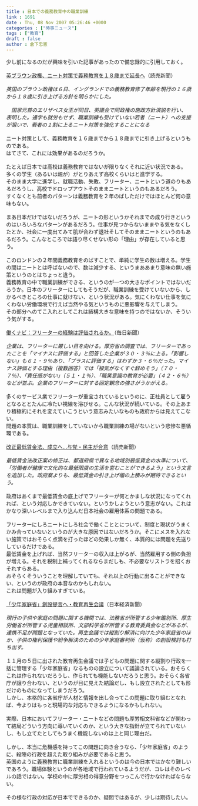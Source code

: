 ```yaml
---
title : 日本での義務教育中の職業訓練
link : 1691
date : Thu, 08 Nov 2007 05:26:46 +0000
categories : ["時事ニュース"]
tags : ["教育"]
draft : false
author : 倉下忠憲
---
```


少し前になるのだが興味を引いた記事があったので備忘録的に引用しておく。<BR><BR><A HREF="http://www.yomiuri.co.jp/world/news/20071106i417.htm" TARGET="_blank">英ブラウン政権、ニート対策で義務教育を１８歳まで延長へ</A>（読売新聞）<BR><BR><I>英国のブラウン政権は６日、イングランドでの義務教育修了年齢を現行の１６歳から１８歳に引き上げる方針を明らかにした。<BR><BR>　国家元首のエリザベス女王が同日、英議会で同政権の施政方針演説を行い、表明した。通学も就労もせず、職業訓練も受けていない若者（ニート）への支援が狙いで、若者の１割に上るニート対策を強化することになる</I><BR><BR>ニート対策として、義務教育を１６歳までから１８歳までに引き上げるというものである。<BR>はてさて、これには効果があるのだろうか。<BR><BR>たとえば日本では高校は義務教育ではないが限りなくそれに近い状況である。<BR>多くの学生（あるいは親が）がとりあえず高校くらいはと進学する。<BR>そのまま大学に進学し、就職活動、失敗、フリーター、ニートという道のりもあるだろうし、高校でドロップアウトそのままニートというのもあるだろう。<BR>すくなくとも前者のパターンは義務教育を２年のばしただけではほとんど何の意味もない。<BR><BR>まあ日本だけではないだろうが、ニートの形というかそれまでの成り行きというのはいろいろなパターンがあるだろう。仕事が見つからないままやる気をなくしたとか、社会に一度出てみて肌が合わず退社そしてそのままニートというのもあるだろう。こんなところでは語り尽くせない形の「理由」が存在していると思う。<BR><BR>このロンドンの２年間義務教育をのばすことで、単純に学生の数は増える。学生の間はニートとは呼ばないので、数は減少する、というまああまり意味の無い施策というのとはちょっと違う。<BR>義務教育の中で職業訓練ができる、というのが一つの大きなポイントではないだろうか。日本のフリーターにしてもそうだが、職業訓練を受けていないから、しかるべきところの仕事に就けない、という状況がある。気にくわない仕事を気にくわない労働環境で行えば当然やる気というものに悪影響を与えてしまう。<BR>その部分へのてこ入れとしてこれは結構大きな意味を持つのではないか、そういう気がする。<BR><BR><A HREF="http://mainichi.jp/life/job/news/20071105ddm013100092000c.html" TARGET="_blank">働くナビ：フリーターの経験は評価されるか。</A>（毎日新聞）<BR><BR><I>企業は、フリーターに厳しい目を向ける。厚労省の調査では、フリーターであったことを「マイナスに評価する」と回答した企業が３０・３％に上る。「影響しない」も６１・９％あり、「プラスに評価する」はわずか３・６％だった。マイナス評価とする理由（複数回答）では「根気がなくすぐ辞めそう」（７０・７％）、「責任感がない」（５１・１％）、「職業意識の教育が必要」（４２・６％）などが並ぶ。企業のフリーターに対する固定観念の強さがうかがえる。</I><BR><BR>多くのサービス業でフリーターが重宝されているというのに、正社員として雇うとなるととたんに冷たい視線を浴びせる。こんな状況が続いている。その上あまり積極的にそれを変えていこうという意志みたいなものも政府からは見えてこない。<BR>問題の本質は、職業訓練をしていないから職業訓練の場がないという悲惨な悪循環である。<BR><BR><A HREF="http://www.yomiuri.co.jp/politics/news/20071106i217.htm" TARGET="_blank">改正最低賃金法、成立へ…与党・民主が合意</A>（読売新聞）<BR><BR><I>最低賃金法改正案の修正は、都道府県で異なる地域別最低賃金の水準について、「労働者が健康で文化的な最低限度の生活を営むことができるよう」という文言を追加した。政府案よりも、最低賃金の引き上げ幅の上積みが期待できるという。</I><BR><BR>政府はあくまで最低賃金の底上げでフリーターが何とかましな状況になってくれれば、という対応しかできていない。というかしようという意志がない。これはかなり深いレベルまで入り込んだ日本社会の雇用体系の問題である。<BR><BR>フリーターにしろニートにしろ社会で働くこととについて、制度と現状がうまくかみ合っていないというのが大きな原因ではないだろうか。そこにメスを入れない施策ではおそらく点滴を打ったほどの効果しか無く、本質的には問題を先送りしているだけである。<BR>最低賃金を上げれば、当然フリーターの収入は上がるが、当然雇用する側の負担が増える。それを税制上補ってくれるならまだしも、不必要なリストラを招くおそれすらある。<BR>おそらくそういうことを理解していても、それ以上の行動に出ることができない、というのが政府の本音なのかもしれない。<BR>これは問題が入り組みすぎている。<BR><BR><A HREF="http://www.nikkei.co.jp/news/shakai/20071106AT3S0501E05112007.html" TARGET="_blank">「少年家庭省」創設提言へ・教育再生会議</A>（日本経済新聞）<BR><BR><I>現行の子供や家庭の問題に関する機関では、法務省が所管する少年鑑別所、厚生労働省が所管する児童相談所、文部科学省が所管する教育委員会などがあるが、連携不足が問題となっていた。再生会議では縦割り解消に向けた少年家庭省のほか、子供の権利保護や紛争解決のための少年家庭審判所（仮称）の創設検討も打ち出す。</I><BR><BR>１１月の５日に出された教育再生会議では子どもの問題に関する縦割り行政を一括に管理する「少年家庭省」なるものの設立について議論されている。おそらくこれは作られないだろうし、作られても機能しないだろうと思う。おそらく各省庁が譲り合わない、というのが目に見えた結論だし、もし設立されたとしても形だけのものになってしまうだろう。<BR>しかし、本格的に各省庁が人材と情報を出し合ってこの問題に取り組むとなれば、今よりはもっと現場的な対応もできるようになるかもしれない。<BR><BR>実際、日本においてフリーター・ニートなどの問題も厚労相文科省などが関わって結局どういう方向に導いていくのか、という大きな指針が立てられていないし、もし立てたとしてもうまく機能しないのは上と同じ理由だ。<BR><BR>しかし、本当に危機感を持ってこの問題に向き合うなら、「少年家庭省」のように、殺陣の行政を超えた取り組みが必要であると思う。<BR>英国のように義務教育に職業訓練を入れるというのは今の日本ではかなり難しいであろう。職場体験というのが各地域で行われているようだが、コレはそのレベルの話ではない。学校の中に厚労相の得意分野をつっこんで行かなければならない。<BR><BR>その様な行政の対応が日本でできるのか、疑問ではあるが、少しは期待したい。<BR><br><br>
